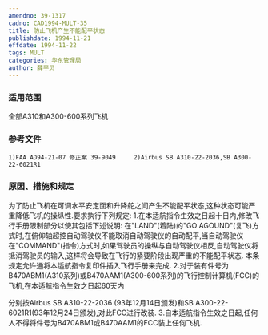 ```yaml
---
amendno: 39-1317
cadno: CAD1994-MULT-35
title: 防止飞机产生不能配平状态
publishdate: 1994-11-21
effdate: 1994-11-22
tags: MULT
categories: 华东管理局
author: 薛平贝
---
```


### 适用范围 
全部A310和A300-600系列飞机

<!--more-->
### 参考文件
    1)FAA AD94-21-07 修正案 39-9049     2)Airbus SB A310-22-2036,SB A300-22-6021R1 

### 原因、措施和规定 
为了防止飞机在可调水平安定面和升降舵之间产生不能配平状态,这种状态可能严重降低飞机的操纵性.要求执行下列规定: 
    1.在本适航指令生效之日起十日内,修改飞行手册限制部分以使其包括下述说明: 
在"LAND"(着陆)的"GO AGOUND"(复飞)方式时,在俯仰轴超控自动驾驶仪不能取消自动驾驶仪的自动配平,当自动驾驶仪在"COMMAND"(指令)方式时,如果驾驶员的操纵与自动驾驶仪相反,自动驾驶仪将抵消驾驶员的输入,这样将会导致在飞行的紧要阶段出现严重的不能配平状态. 
    本条规定允许通将本适航指令复印件插入飞行手册来完成. 
    2.对于装有件号为B470ABM1(A310系列)或B470AAM1(A300-600系列)的飞行控制计算机(FCC)的飞机,在本适航指令生效之日起60天内
       
分别按Airbus SB A310-22-2036 (93年12月14日颁发)和SB  A300-22-6021R1(93年12月24日颁发),对此FCC进行改装. 
    3.自本适航指令生效之日起,任何人不得将件号为B470ABM1或B470AAM1的FCC装上任何飞机.

